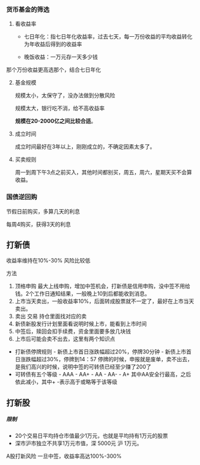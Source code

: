 ### 货币基金的筛选

1. 看收益率

   - 七日年化：指七日年化收益率，过去七天，每一万份收益的平均收益转化为年收益后得到的收益率

   - 晚饭收益：一万元存一天多少钱

那个万份收益更高选那个，结合七日年化



2. 基金规模

   规模太小，太保守了，没办法做到分散风险

   规模太大，银行吃不消，给不高收益率

   **规模在20-2000亿之间比较合适**。

3. 成立时间

   成立时间最好在3年以上，刚刚成立的，不确定因素太多了。

4. 买卖规则

   周一到周下午3点之前买入，其他时间都别买，周五，周六，星期天买不会算收益。

### 国债逆回购

节假日前购买，多算几天的利息

每周4购买，获得3天的利息     





##  打新债
收益率维持在10%-30%
风险比较低

方法
1. 顶格申购 最大上线申购，增加中签机会，打新债是信用申购，没中签不用给钱。2个工作日通知结果，一般晚上10到后都能收到消息。
2. 上市当天卖出，一般收益率10%，后面转成股票就不一定了，最好在上市当天卖出。
3. 卖出  交易  持仓里面找对应的卖
4. 新债新股发行计划里面看说明时候上市，能看到上市时间
5. 中签后，赎回会扣手续费，资金里面要多放几块钱
6. 上市后可能会卖不出去，这里有两个知识点
- 打新债停牌规则
		- 新债上市首日涨跌幅超过20%，停牌30分钟
		- 新债上市首日涨跌幅超过30%，停牌到14：57
停牌的时候，申报就是废单，卖不出去，是我们高兴的时候，说明中签的可转债已经至少赚了200了
- 可转债有五个等级
		- AAA
		- AA+
		- AA
		- AA-
		- A+
其中AA安全行最高，之后依此减小，其中+ -表示高于或略等于该等级         

## 打新股
##### 限制

- 20个交易日平均持仓市值最少1万元，也就是平均持有1万元的股票
- 深市沪市独立不共享1万元市值，深 5000元  沪 1万元。

A股打新风险  一旦中签，收益率高达100%-300%

